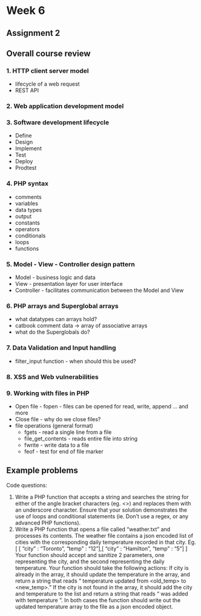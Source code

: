 # Week 6

## Assignment 2

## Overall course review
### 1. HTTP client server model
  - lifecycle of a web request
  - REST API
### 2. Web application development model
### 3. Software development lifecycle 
  - Define
  - Design 
  - Implement 
  - Test 
  - Deploy 
  - Prodtest
### 4. PHP syntax
  - comments
  - variables
  - data types
  - output 
  - constants
  - operators
  - conditionals
  - loops
  - functions
### 5. Model - View - Controller design pattern
  - Model - business logic and data
  - View - presentation layer for user interface
  - Controller - facilitates communication between the Model and View
### 6. PHP arrays and Superglobal arrays
  - what datatypes can arrays hold?
  - catbook comment data -> array of associative arrays
  - what do the Superglobals do?
### 7. Data Validation and Input handling
  - filter_input function - when should this be used?
### 8. XSS and Web vulnerabilities
### 9. Working with files in PHP
  - Open file - fopen - files can be opened for read, write, append ... and more
  - Close file - why do we close files?
  - file operations (general format)
    - fgets - read a single line from a file
    - file_get_contents - reads entire file into string
    - fwrite - write data to a file
    - feof - test for end of file marker

## Example problems
 Code questions:
1. Write a PHP function that accepts a string and searches the string for either of the angle bracket characters (eg.  <>) and replaces them with an underscore character.  Ensure that your solution demonstrates the use of loops and conditional statements (ie. Don’t use a regex, or any advanced PHP functions).
2. Write a PHP function that opens a file called “weather.txt” and processes its contents.  The weather file contains a json encoded list of cities with the corresponding daily temperature recorded in that city.  Eg. [ [ “city” : “Toronto”, “temp” : “12”],[ “city” : “Hamilton”, “temp” : “5”] ] Your function should accept and sanitize 2 parameters, one representing the city, and the second representing the daily temperature.  Your function should take the following actions:  If city is already in the array, it should update the temperature in the array, and return a string that reads “<city> temperature updated from <old_temp> to <new_temp>.” If the city is not found in the array, it should add the city and temperature to the list and return a string that reads “<city> was added with temperature <temp>”.  In both cases the function should write out the updated temperature array to the file as a json encoded object.

